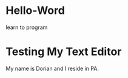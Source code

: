 # Hello-Word
learn to program
<!DOCTYPE html>
<html>
<head>
<title>
First HTML Document
</title>
</head>
<body>
<h1>
Testing My Text Editor
</h1>
<p>
My name is Dorian and I reside in PA.
</p>
</body>
</html>
